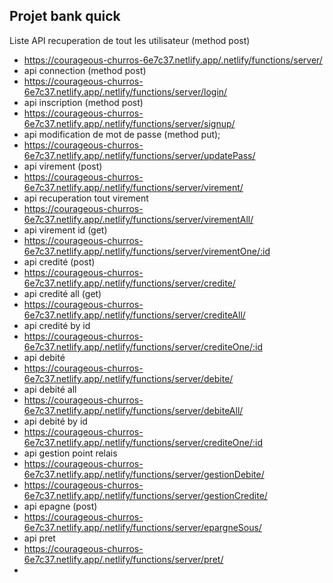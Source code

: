 ## Projet bank quick
Liste API
recuperation de tout les utilisateur (method post)
- https://courageous-churros-6e7c37.netlify.app/.netlify/functions/server/ 
- api connection (method post)
- https://courageous-churros-6e7c37.netlify.app/.netlify/functions/server/login/
- api inscription (method post)
- https://courageous-churros-6e7c37.netlify.app/.netlify/functions/server/signup/
- api modification de mot de passe (method put);
- https://courageous-churros-6e7c37.netlify.app/.netlify/functions/server/updatePass/
- api virement (post)
- https://courageous-churros-6e7c37.netlify.app/.netlify/functions/server/virement/
- api recuperation tout virement
- https://courageous-churros-6e7c37.netlify.app/.netlify/functions/server/virementAll/
- api virement id (get)
- https://courageous-churros-6e7c37.netlify.app/.netlify/functions/server/virementOne/:id
- api credité (post)
- https://courageous-churros-6e7c37.netlify.app/.netlify/functions/server/credite/
- api credité all (get)
- https://courageous-churros-6e7c37.netlify.app/.netlify/functions/server/crediteAll/
- api credité by id
- https://courageous-churros-6e7c37.netlify.app/.netlify/functions/server/crediteOne/:id
- api debité 
- https://courageous-churros-6e7c37.netlify.app/.netlify/functions/server/debite/
- api debité all
- https://courageous-churros-6e7c37.netlify.app/.netlify/functions/server/debiteAll/
- api debité by id
- https://courageous-churros-6e7c37.netlify.app/.netlify/functions/server/crediteOne/:id
- api gestion point relais 
- https://courageous-churros-6e7c37.netlify.app/.netlify/functions/server/gestionDebite/
- https://courageous-churros-6e7c37.netlify.app/.netlify/functions/server/gestionCredite/
- api epagne (post)
- https://courageous-churros-6e7c37.netlify.app/.netlify/functions/server/epargneSous/
- api pret 
- https://courageous-churros-6e7c37.netlify.app/.netlify/functions/server/pret/
- 
